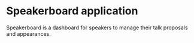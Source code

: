 # Speakerboard application

Speakerboard is a dashboard for speakers to manage their talk proposals and appearances.

